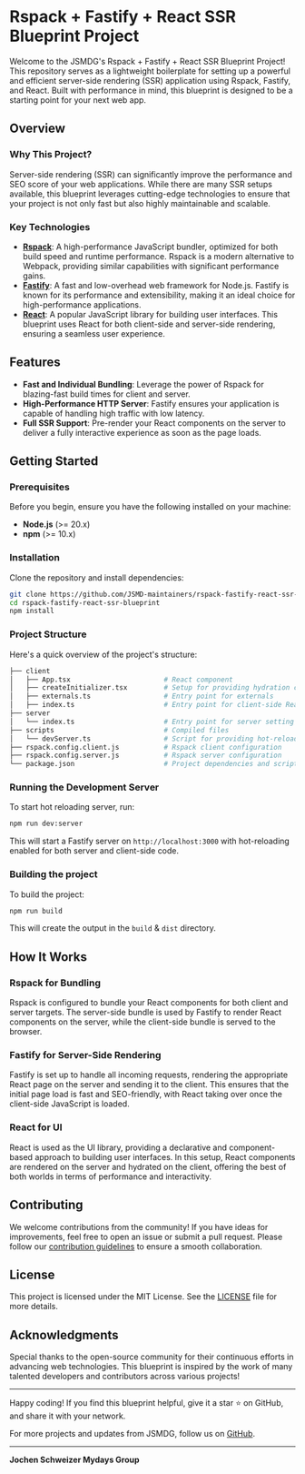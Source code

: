 # Rspack + Fastify + React SSR Blueprint Project

Welcome to the JSMDG's Rspack + Fastify + React SSR Blueprint Project! This repository serves as a lightweight boilerplate for setting up a powerful and efficient server-side rendering (SSR) application using Rspack, Fastify, and React. Built with performance in mind, this blueprint is designed to be a starting point for your next web app.

## Overview

### Why This Project?
Server-side rendering (SSR) can significantly improve the performance and SEO score of your web applications. While there are many SSR setups available, this blueprint leverages cutting-edge technologies to ensure that your project is not only fast but also highly maintainable and scalable.

### Key Technologies
- **[Rspack](https://rspack.dev/)**: A high-performance JavaScript bundler, optimized for both build speed and runtime performance. Rspack is a modern alternative to Webpack, providing similar capabilities with significant performance gains.
- **[Fastify](https://fastify.dev/)**: A fast and low-overhead web framework for Node.js. Fastify is known for its performance and extensibility, making it an ideal choice for high-performance applications.
- **[React](https://react.dev/)**: A popular JavaScript library for building user interfaces. This blueprint uses React for both client-side and server-side rendering, ensuring a seamless user experience.

## Features

- **Fast and Individual Bundling**: Leverage the power of Rspack for blazing-fast build times for client and server.
- **High-Performance HTTP Server**: Fastify ensures your application is capable of handling high traffic with low latency.
- **Full SSR Support**: Pre-render your React components on the server to deliver a fully interactive experience as soon as the page loads.

## Getting Started

### Prerequisites

Before you begin, ensure you have the following installed on your machine:

- **Node.js** (>= 20.x)
- **npm** (>= 10.x)

### Installation

Clone the repository and install dependencies:

```bash
git clone https://github.com/JSMD-maintainers/rspack-fastify-react-ssr-blueprint.git
cd rspack-fastify-react-ssr-blueprint
npm install
```

### Project Structure

Here's a quick overview of the project's structure:

```bash
├── client
│   ├── App.tsx                       # React component
│   ├── createInitializer.tsx         # Setup for providing hydration capabilities
│   ├── externals.ts                  # Entry point for externals
│   ├── index.ts                      # Entry point for client-side React
├── server
│   └── index.ts                      # Entry point for server setting up fastify
├── scripts                           # Compiled files
│   └── devServer.ts                  # Script for providing hot-reloading
├── rspack.config.client.js           # Rspack client configuration
├── rspack.config.server.js           # Rspack server configuration
└── package.json                      # Project dependencies and scripts
```

### Running the Development Server

To start hot reloading server, run:

```bash
npm run dev:server
```

This will start a Fastify server on `http://localhost:3000` with hot-reloading enabled for both server and client-side code.

### Building the project

To build the project:

```bash
npm run build
```

This will create the output in the `build` & `dist` directory.

## How It Works

### Rspack for Bundling

Rspack is configured to bundle your React components for both client and server targets. The server-side bundle is used by Fastify to render React components on the server, while the client-side bundle is served to the browser.

### Fastify for Server-Side Rendering

Fastify is set up to handle all incoming requests, rendering the appropriate React page on the server and sending it to the client. This ensures that the initial page load is fast and SEO-friendly, with React taking over once the client-side JavaScript is loaded.

### React for UI

React is used as the UI library, providing a declarative and component-based approach to building user interfaces. In this setup, React components are rendered on the server and hydrated on the client, offering the best of both worlds in terms of performance and interactivity.

## Contributing

We welcome contributions from the community! If you have ideas for improvements, feel free to open an issue or submit a pull request. Please follow our [contribution guidelines](CONTRIBUTING.md) to ensure a smooth collaboration.

## License

This project is licensed under the MIT License. See the [LICENSE](LICENSE) file for more details.

## Acknowledgments

Special thanks to the open-source community for their continuous efforts in advancing web technologies. This blueprint is inspired by the work of many talented developers and contributors across various projects!

---

Happy coding! If you find this blueprint helpful, give it a star ⭐ on GitHub, and share it with your network.

For more projects and updates from JSMDG, follow us on [GitHub](https://github.com/JSMD-maintainers).

---

**Jochen Schweizer Mydays Group**